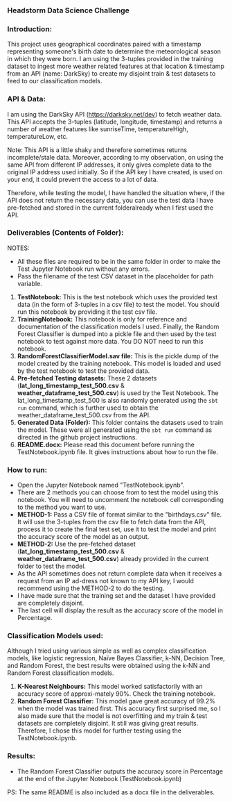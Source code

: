 ### Headstorm Data Science Challenge

### Introduction:

This project uses geographical coordinates paired with a timestamp representing someone's birth date to determine the meteorological season in which they were born. I am using the 3-tuples provided in the training dataset to ingest more weather related features at that location & timestamp from an API (name: DarkSky) to create my disjoint train & test datasets to feed to our classification models. 

### API & Data: 

I am using the DarkSky API (https://darksky.net/dev) to fetch weather data. This API accepts the 3-tuples (latitude, longitude, timestamp) and returns a number of weather features like sunriseTime, temperatureHigh, temperatureLow, etc.

Note: This API is a little shaky and therefore sometimes returns incomplete/stale data. Moreover, according to my observation, on using the same API from different IP addresses, it only gives complete data to the original IP address used initially. So if the API key I have created, is used on your end, it could prevent the access to a lot of data.

Therefore, while testing the model, I have handled the situation where, if the API does not return the necessary data, you can use the test data I have pre-fetched and stored in the current folderalready when I first used the API.

### Deliverables (Contents of Folder):
NOTES:
- All these files are required to be in the same folder in order to make the Test Jupyter Notebook run without any errors.
- Pass the filename of the test CSV dataset in the placeholder for path variable.

1. **TestNotebook:** This is the test notebook which uses the provided test data (in the form of 3-tuples in a csv file) to test the model. You should run this notebook by providing it the test csv file. 
2. **TrainingNotebook:** This notebook is only for reference and documentation of the classification models I used. Finally, the Random Forest Classifier is dumped into a pickle file and then used by the test notebook to test against more data. You DO NOT need to run this notebook. 
3. **RandomForestClassifierModel.sav file:** This is the pickle dump of the model created by the training notebook. This model is loaded and used by the test notebook to test the provided data.
4. **Pre-fetched Testing datasets:** These 2 datasets (**lat_long_timestamp_test_500.csv** & **weather_dataframe_test_500.csv**) is used by the Test Notebook. The lat_long_timestamp_test_500 is also randomly generated using the `sbt run` command, which is further used to obtain the weather_dataframe_test_500.csv from the API.
5. **Generated Data (Folder):** This folder contains the datasets used to train the model. These were all generated using the `sbt run` command as directed in the github project instructions.
6. **README.docx:** Please read this document before running the TestNotebook.ipynb file. It gives instructions about how to run the file.

### How to run:
-	Open the Jupyter Notebook named "TestNotebook.ipynb". 
- There are 2 methods you can choose from to test the model using this notebook. You will need to uncomment the notebook cell corresponding to the method you want to use.
- **METHOD-1:** Pass a CSV file of format similar to the "birthdays.csv" file. It will use the 3-tuples from the csv file to fetch data from the API, process it to create the final test set, use it to test the model and print the accuracy score of the model as an output.
- **METHOD-2:** Use the pre-fetched dataset (**lat_long_timestamp_test_500.csv** & **weather_dataframe_test_500.csv**) already provided in the current folder to test the model.
- As the API sometimes does not return complete data when it receives a request from an IP ad-dress not known to my API key, I would recommend using the METHOD-2 to do the testing.
- I have made sure that the training set and the dataset I have provided are completely disjoint.
- The last cell will display the result as the accuracy score of the model in Percentage.

### Classification Models used:
Although I tried using various simple as well as complex classification models, like logistic regression, Naïve Bayes Classifier, k-NN, Decision Tree, and Random Forest, the best results were obtained using the k-NN and Random Forest classification models.

1. **K-Nearest Neighbours:** This model worked satisfactorily with an accuracy score of approxi-mately 90%. Check the training notebook.
2. **Random Forest Classifier:** This model gave great accuracy of 99.2% when the model was trained first. This accuracy first surprised me, so I also made sure that the model is not overfitting and my train & test datasets are completely disjoint. It still was giving great results. Therefore, I chose this model for further testing using the TestNotebook.ipynb.

### Results: 
- The Random Forest Classifier outputs the accuracy score in Percentage at the end of the Jupyter Notebook (TestNotebook.ipynb)

PS: The same README is also included as a docx file in the deliverables.
